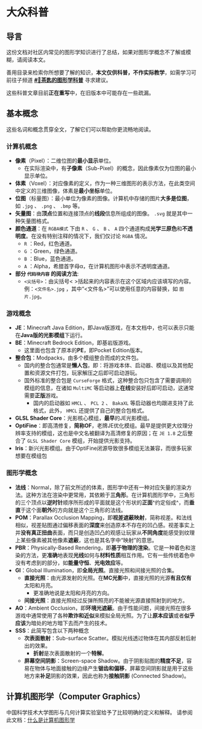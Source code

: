 # 大众科普

## 导言

这份文档对社区内常见的图形学知识进行了总结，如果对图形学概念不了解或模糊，请阅读本文。

善用目录来检索你所想要了解的知识，**本文仅供科普，不作实际教学**，如需学习可前往子频道 [**#🤯茶匙的图形学科普**](https://pd.qq.com/s/bk3goy6tk) 寻求建议。

这些科普文章目前**正在重写**中，在旧版本中可能存在一些疏漏。

## 基本概念
这些名词和概念贯穿全文，了解它们可以帮助你更流畅地阅读。

### 计算机概念

- **像素**（Pixel）：二维位图的**最小显示**单位。
  - 在实际渲染中，有**子像素**（Sub-Pixel）的概念，因此像素仅为位图的最小显示单位。
- **体素**（Voxel）：对应像素的定义，作为一种三维图形的表示方法，在此类空间中定义的三维图像，体素是**最小坐标**单位。
- **位图**（标量图）：最小单位为像素的图像。计算机中存储的图片**大多是位图**，如 `.jpg` 、 `.png` 、 `.bmp` 等。
- **矢量图**：由**顶点**位置和连接顶点的**线段**信息所组成的图像。 `.svg` 就是其中一种矢量图格式。
- **颜色通道**：在 `RGBA模式` 下由 `R` 、 `G` 、 `B` 、 `A` 四个通道构成**光学三原色**和**不透明度**。在没有特别注释的情况下，我们仅讨论 `RGBA` 情况。
  - `R` ：Red，红色通道。
  - `G` ：Green，绿色通道。
  - `B` ：Blue，蓝色通道。
  - `A` ：Alpha，希腊首字母α，在计算机图形中表示不透明度通道。
- **部分 `代码块内容` 的阅读方法**:
  - `<尖括号>`：由尖括号< >括起来的内容表示在这个区域内应该填写的内容。例：`<文件名>.jpg` ，其中“<文件名>”可以使用任意的内容替换，如 `图片.jpg`。

### 游戏概念

- **JE**：Minecraft Java Edition，即Java版游戏，在本文档中，也可以表示只能在**Java版的光影模组**下运行。
- **BE**：Minecraft Bedrock Edition，即基岩版游戏。
  - 这里面也包含了原本的**PE**，即Pocket Edition版本。
- **整合包**：Modpacks，由多个模组整合而成的文件包。
  - 国内的整合包通常是**懒人包**，即：将游戏本体、启动器、模组以及其他配置和资源文件打包，玩家解压之后即可启动游玩。
  - 国外标准的整合包是 `CurseForge` 格式，这种整合包只包含了需要调用的模组的信息，在诸如 `MultiMC` 等启动器上**在线**安装好后即可启动，这通常需要**正版**游戏。
    - 国内的启动器如 `HMCL` 、 `PCL 2` 、 `BakaXL` 等启动器也均跟进支持了此格式，此外， `HMCL` 还提供了自己的整合包格式。
- **GLSL Shader Core**：光影核心模组，**最早**的JE光影模组。
- **OptiFine**：即高清修复，**简称OF**，老牌JE优化模组。最早是提供更大纹理分辨率支持的模组，这也是中文名被翻译为高清修复的原因；在 `JE 1.8` 之后整合了 `GLSL Shader Core` 模组，开始提供光影支持。
- **Iris**：新兴光影模组。由于OptiFine闭源导致很多模组无法兼容，而很多玩家想要在模组包

### 图形学概念

- **法线**：Normal，除了前文所述的体素，图形学中还有一种对应矢量的渲染方法。这种方法在渲染中更常用，其依赖于**三角形**。在计算机图形学中，三角形的三个顶点以**逆时针**顺序所形成的平面就是这个形状的**正面**^约定俗成^，而**垂直**于这个面**朝外**的方向就是这个三角形的法线。
- **POM**：Parallax Occlusion Mapping，即**视差遮蔽映射**，简称视差。和法线相似，视差贴图通过偏移表面的**深度**来创造原本不存在的凹凸感。视差事实上并**没有真正扭曲**表面，而只是创造凹凸的观感让玩家从**不同角度**能感受到纹理上某些像素被其他像素**遮蔽**，这也是其名字中“映射”的意思。
- **PBR**：Physically-Based Rendering，即**基于物理的渲染**。它是一种着色和渲染的方法，更**准确**地表现**光线**如何与**材料性质**相互作用。它有一些传统着色中没有考虑到的部分，如**能量守恒**、**光电效应**等。
- **GI**：Global Illumination，即**全局光照**。直接光照和间接光照的合集。
  - **直接光照**：由光源发射的光照。在**MC光影**中，直接光照的光源**有且仅有**太阳和月亮。
    - 更准确地说是太阳和月亮的方向。
  - **间接光照**：直接光照经过反弹所照亮的不能被光源直接照射到的地方。
- **AO**：Ambient Occlusion，即**环境光遮蔽**。由于性能问题，间接光照在很多游戏中通常使用了各种**欺诈和近似**来模拟全局光照。为了让**原本应该**或者**似乎应该**为暗处的地方暗下去而产生的技术。
- **SSS**：此简写包含以下两种概念
  - **次表面散射**：Sub-surface Scatter。模拟光线透过物体在其内部反射后射出的效果。
    - **折射**是次表面散射的一个**特解**。
  - **屏幕空间阴影**：Screen-space Shadow。由于阴影贴图的**精度不足**，容易在物体与地面接触的边缘产生**锯齿和偏移**，屏幕空间阴影就是用于这些地方来**补足**阴影的效果，因此也称为**接触阴影** (Connected Shadow)。

## 计算机图形学（Computer Graphics）

中国科学技术大学图形与几何计算实验室给予了比较明确的定义和解释。
请参阅此文档：[什么是计算机图形学](http://staff.ustc.edu.cn/~lgliu/Resources/CG/What_is_CG.htm)